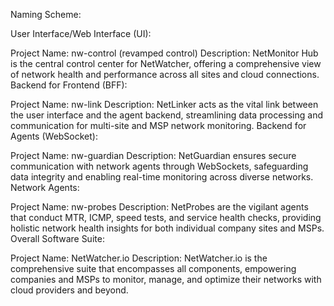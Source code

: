 Naming Scheme:

User Interface/Web Interface (UI):

Project Name: nw-control (revamped control)
Description: NetMonitor Hub is the central control center for NetWatcher, offering a comprehensive view of network health and performance across all sites and cloud connections.
Backend for Frontend (BFF):

Project Name: nw-link
Description: NetLinker acts as the vital link between the user interface and the agent backend, streamlining data processing and communication for multi-site and MSP network monitoring.
Backend for Agents (WebSocket):

Project Name: nw-guardian
Description: NetGuardian ensures secure communication with network agents through WebSockets, safeguarding data integrity and enabling real-time monitoring across diverse networks.
Network Agents:

Project Name: nw-probes
Description: NetProbes are the vigilant agents that conduct MTR, ICMP, speed tests, and service health checks, providing holistic network health insights for both individual company sites and MSPs.
Overall Software Suite:

Project Name: NetWatcher.io
Description: NetWatcher.io is the comprehensive suite that encompasses all components, empowering companies and MSPs to monitor, manage, and optimize their networks with cloud providers and beyond.